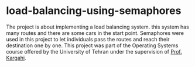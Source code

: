 # load-balancing-using-semaphores
The project is about implementing a load balancing system. this system has many routes and there are some cars in the start point. 
Semaphores were used in this project to let individuals pass the routes and reach their destination one by one.
This project was part of the Operating Systems course offered by the University of Tehran under the supervision of [Prof. Kargahi](https://ece.ut.ac.ir/en/~kargahi).
